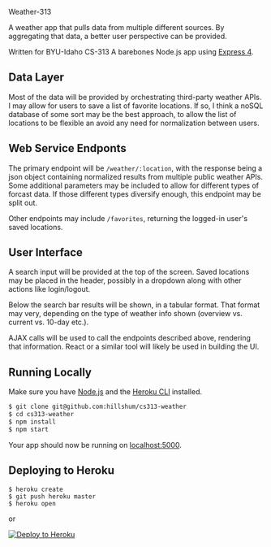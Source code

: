 Weather-313


A weather app that pulls data from multiple different sources.
By aggregating that data, a better user perspective can be provided.

Written for BYU-Idaho CS-313
A barebones Node.js app using [Express 4](http://expressjs.com/).

## Data Layer

Most of the data will be provided by orchestrating third-party
weather APIs. I may allow for users to save a list of favorite locations.
If so, I think a noSQL database of some sort may be the best approach,
to allow the list of locations to be flexible an avoid any need
for normalization between users.

## Web Service Endponts

The primary endpoint will be `/weather/:location`, with the response being
a json object containing normalized results from multiple public weather APIs.
Some additional parameters may be included to allow for different types of forcast data.
If those different types diversify enough, this endpoint may be split out.

Other endpoints may include `/favorites`, returning the logged-in user's
saved locations.


## User Interface

A search input will be provided at the top of the screen. Saved locations
may be placed in the header, possibly in a dropdown along with other actions
like login/logout.

Below the search bar results will be shown, in a tabular format. That format
may very, depending on the type of weather info shown (overview vs. current vs. 10-day etc.).

AJAX calls will be used to call the endpoints described above, rendering that information. React or a similar tool will likely be used in building the UI.


## Running Locally

Make sure you have [Node.js](http://nodejs.org/) and the [Heroku CLI](https://cli.heroku.com/) installed.

```sh
$ git clone git@github.com:hillshum/cs313-weather
$ cd cs313-weather
$ npm install
$ npm start
```

Your app should now be running on [localhost:5000](http://localhost:5000/).

## Deploying to Heroku

```
$ heroku create
$ git push heroku master
$ heroku open
```
or

[![Deploy to Heroku](https://www.herokucdn.com/deploy/button.png)](https://heroku.com/deploy)
